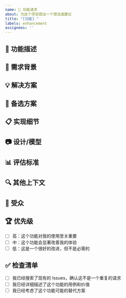 ```yaml
---
name: 🚀 功能请求
about: 为这个项目提出一个想法或建议
title: "[功能] "
labels: enhancement
assignees: ''
---
```


## 🚀 功能描述

<!-- 清晰简洁地描述你想要的功能 -->

## 🤔 需求背景

<!-- 描述这个功能解决的问题或满足的需求 -->

## 💡 解决方案

<!-- 描述你想要的解决方案 -->

## 🔄 备选方案

<!-- 描述你考虑过的任何替代解决方案或功能 -->

## 📋 实现细节

<!-- 如果可能，提供关于如何实现这个功能的详细信息 -->

## 📷 设计/模型

<!-- 如果有，添加相关的设计、模型或截图 -->

## 📊 评估标准

<!-- 描述如何评估这个功能是否成功实现 -->

## 🔍 其他上下文

<!-- 在此处添加有关功能请求的任何其他上下文或截图 -->

## 👥 受众

<!-- 这个功能会影响哪些用户群体？ -->

## 🏆 优先级

<!-- 这个功能对你来说有多重要？ -->

- [ ] 高：这个功能对我的使用至关重要
- [ ] 中：这个功能会显著改善我的体验
- [ ] 低：这是一个很好的改进，但不是必需的

## ✅ 检查清单

- [ ] 我已经搜索了现有的 Issues，确认这不是一个重复的请求
- [ ] 我已经详细描述了这个功能的用例和价值
- [ ] 我已经考虑了这个功能可能的替代方案
